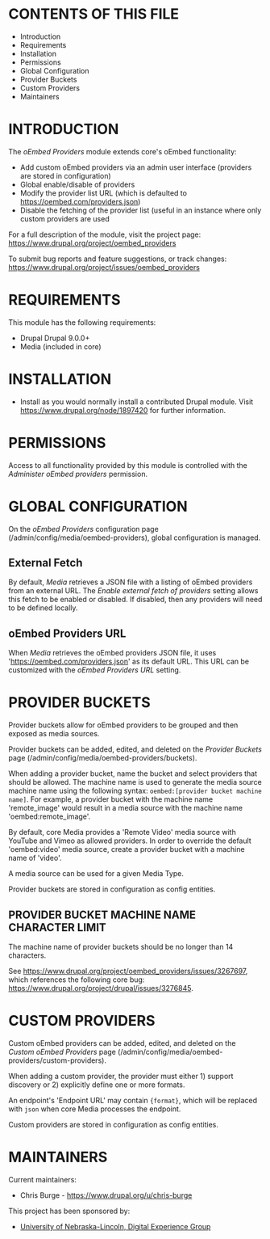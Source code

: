 # CONTENTS OF THIS FILE

- Introduction
- Requirements
- Installation
- Permissions
- Global Configuration
- Provider Buckets
- Custom Providers
- Maintainers

# INTRODUCTION

The *oEmbed Providers* module extends core's oEmbed functionality:

- Add custom oEmbed providers via an admin user interface (providers are stored
  in configuration)
- Global enable/disable of providers
- Modify the provider list URL (which is defaulted
  to https://oembed.com/providers.json)
- Disable the fetching of the provider list (useful in an instance where only
  custom providers are used

For a full description of the module, visit the project page:
   https://www.drupal.org/project/oembed_providers

To submit bug reports and feature suggestions, or track changes:
   https://www.drupal.org/project/issues/oembed_providers

# REQUIREMENTS

This module has the following requirements:

- Drupal Drupal 9.0.0+
- Media (included in core)

# INSTALLATION

- Install as you would normally install a contributed Drupal module. Visit
   https://www.drupal.org/node/1897420 for further information.

# PERMISSIONS

Access to all functionality provided by this module is controlled with the
*Administer oEmbed providers* permission.

# GLOBAL CONFIGURATION

On the *oEmbed Providers* configuration page
(/admin/config/media/oembed-providers), global configuration is managed.

## External Fetch

By default, *Media* retrieves a JSON file with a listing of oEmbed providers
from an external URL. The *Enable external fetch of providers* setting allows
this fetch to be enabled or disabled. If disabled, then any providers will need
to be defined locally.

## oEmbed Providers URL

When *Media* retrieves the oEmbed providers JSON file, it uses
'https://oembed.com/providers.json' as its default URL. This URL can be
customized with the *oEmbed Providers URL* setting.

# PROVIDER BUCKETS

Provider buckets allow for oEmbed providers to be grouped and then exposed as
media sources.

Provider buckets can be added, edited, and deleted on the *Provider Buckets*
page (/admin/config/media/oembed-providers/buckets).

When adding a provider bucket, name the bucket and select providers that should
be allowed. The machine name is used to generate the media source machine name
using the following syntax: `oembed:[provider bucket machine name]`.
For example, a provider bucket with the machine name 'remote_image' would
result in a media source with the machine name 'oembed:remote_image'.

By default, core Media provides a 'Remote Video' media source with YouTube and
Vimeo as allowed providers. In order to override the default
'oembed:video' media source, create a provider bucket with a machine
name of 'video'.

A media source can be used for a given Media Type.

Provider buckets are stored in configuration as config entities.

## PROVIDER BUCKET MACHINE NAME CHARACTER LIMIT

The machine name of provider buckets should be no longer than 14 characters.

See https://www.drupal.org/project/oembed_providers/issues/3267697, which
references the following core bug:
https://www.drupal.org/project/drupal/issues/3276845.

# CUSTOM PROVIDERS

Custom oEmbed providers can be added, edited, and deleted on the *Custom oEmbed
Providers* page (/admin/config/media/oembed-providers/custom-providers).

When adding a custom provider, the provider must either 1) support discovery
or 2) explicitly define one or more formats.

An endpoint's 'Endpoint URL' may contain `{format}`, which will be replaced
with `json` when core Media processes the endpoint.

Custom providers are stored in configuration as config entities.

# MAINTAINERS

Current maintainers:
 * Chris Burge - https://www.drupal.org/u/chris-burge

This project has been sponsored by:
 * [University of Nebraska-Lincoln, Digital Experience Group](https://dxg.unl.edu)
